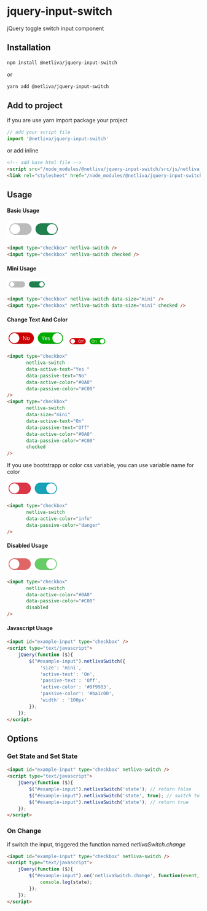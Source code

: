 # jquery-input-switch
jQuery toggle switch input component

## Installation

```bash 
npm install @netliva/jquery-input-switch 
```

or

```bash 
yarn add @netliva/jquery-input-switch
```

## Add to project
 
if you are use yarn import package your project

```javascript
// add your script file
import '@netliva/jquery-input-switch'
```

or add inline 

```html
<!-- add base html file -->
<script src="/node_modules/@netliva/jquery-input-switch/src/js/netliva_switch.js"></script>
<link rel="stylesheet" href="/node_modules/@netliva/jquery-input-switch/src/css/netliva_switch.css">
```

## Usage

#### Basic Usage
![Basic Usage](https://github.com/netliva/jquery-input-switch/blob/master/readme_assets/01.png?raw=true)
```html
<input type="checkbox" netliva-switch />
<input type="checkbox" netliva-switch checked />
```

#### Mini Usage
![Mini Usage](https://github.com/netliva/jquery-input-switch/blob/master/readme_assets/02.png?raw=true)
```html
<input type="checkbox" netliva-switch data-size="mini" />
<input type="checkbox" netliva-switch data-size="mini" checked />
```

#### Change Text And Color
![Change Text And Color](https://github.com/netliva/jquery-input-switch/blob/master/readme_assets/03.png?raw=true)
![Change Text And Color Mini Usage](https://github.com/netliva/jquery-input-switch/blob/master/readme_assets/04.png?raw=true)
```html
<input type="checkbox"
       netliva-switch
       data-active-text="Yes "
       data-passive-text="No"
       data-active-color="#0A0"
       data-passive-color="#C00"
/>
<input type="checkbox"
       netliva-switch
       data-size="mini"
       data-active-text="On"
       data-passive-text="Off"
       data-active-color="#0A0"
       data-passive-color="#C00"
       checked
/>
```

If you use bootstrapp or color css variable, you can use variable name for color

![Change Color With Variable](https://github.com/netliva/jquery-input-switch/blob/master/readme_assets/06.png?raw=true)
```html
<input type="checkbox"
       netliva-switch
       data-active-color="info"
       data-passive-color="danger"
/>
```

#### Disabled Usage
![Mini Usage](https://github.com/netliva/jquery-input-switch/blob/master/readme_assets/05.png?raw=true)
```html
<input type="checkbox"
       netliva-switch
       data-active-color="#0A0"
       data-passive-color="#C00"
       disabled
/>
```

#### Javascript Usage
```html
<input id="example-input" type="checkbox" />
<script type="text/javascript">
	jQuery(function ($){
		$("#example-input").netlivaSwitch({
			'size': 'mini',
			'active-text': 'On',
			'passive-text': 'Off',
			'active-color': '#0f9983',
			'passive-color': '#ba1c00',
			'width' : '100px'
		});
	});
</script>
```

## Options
### Get State and Set State 
```html
<input id="example-input" type="checkbox" netliva-switch />
<script type="text/javascript">
	jQuery(function ($){
		$("#example-input").netlivaSwitch('state'); // return false
		$("#example-input").netlivaSwitch('state', true); // switch to active
		$("#example-input").netlivaSwitch('state'); // return true
	});
</script>
```
### On Change
if switch the input, triggered the function named *netlivaSwitch.change*
```html
<input id="example-input" type="checkbox" netliva-switch />
<script type="text/javascript">
	jQuery(function ($){
		$("#example-input").on('netlivaSwitch.change', function(event, state, element) {
			console.log(state);
	    });
	});
</script>
```
